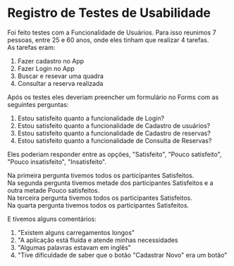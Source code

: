 # Registro de Testes de Usabilidade

Foi feito testes com a Funcionalidade de Usuários. Para isso reunimos 7 pessoas, entre 25 e 60 anos, onde eles tinham que realizar 4 tarefas.\
As tarefas eram:
  1. Fazer cadastro no App
  2. Fazer Login no App
  3. Buscar e resevar uma quadra
  4. Consultar a reserva realizada

Após os testes eles deveriam preencher um formulário no Forms com as seguintes perguntas:
  1. Estou satisfeito quanto a funcionalidade de Login?
  2. Estou satisfeito quanto a funcionalidade de  Cadastro de usuários?
  3. Estou satisfeito quanto a funcionalidade de  Cadastro de reservas?
  4. Estou satisfeito quanto a funcionalidade de   Consulta de Reservas?

Eles poderiam responder entre as opções, "Satisfeito", "Pouco satisfeito", "Pouco insatisfeito", "Insatisfeito".

Na primeira pergunta tivemos todos os participantes Satisfeitos.\
Na segunda pergunta tivemos metade dos participantes Satisfeitos e a outra metade Pouco satisfeitos.\
Na terceira pergunta tivemos todos os participantes Satisfeitos.\
Na quarta pergunta tivemos todos os participantes Satisfeitos.

E tívemos alguns comentários:
  1. "Existem alguns carregamentos longos"
  2. "A aplicação está fluída e atende minhas necessidades
  3. "Algumas palavras estavam em inglês"
  4. "Tive dificuldade de saber que o botão "Cadastrar Novo" era um botão"
